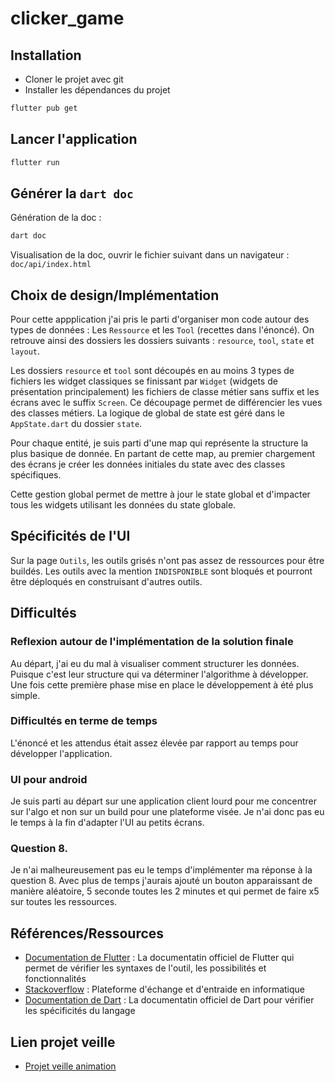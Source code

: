 # clicker_game

## Installation

- Cloner le projet avec git
- Installer les dépendances du projet

```bash
flutter pub get
```

## Lancer l'application

```bash
flutter run
```

## Générer la `dart doc`

Génération de la doc : 

```bash
dart doc
```

Visualisation de la doc, ouvrir le fichier suivant dans un navigateur : `doc/api/index.html`

## Choix de design/Implémentation

Pour cette appplication j'ai pris le parti d'organiser mon code autour des types de données : Les `Ressource` et les `Tool` (recettes dans l'énoncé). On retrouve ainsi des dossiers les dossiers suivants : `resource`, `tool`, `state` et `layout`. 

Les dossiers `resource` et `tool` sont découpés en au moins 3 types de fichiers les widget classiques se finissant par `Widget` (widgets de présentation principalement) les fichiers de classe métier sans suffix et les écrans avec le suffix `Screen`. Ce découpage permet de différencier les vues des classes métiers. La logique de global de state est géré dans le `AppState.dart` du dossier `state`.

Pour chaque entité, je suis parti d'une map qui représente la structure la plus basique de donnée. En partant de cette map, au premier chargement des écrans je créer les données initiales du state avec des classes spécifiques.

Cette gestion global permet de mettre à jour le state global et d'impacter tous les widgets utilisant les données du state globale.

## Spécificités de l'UI

Sur la page `Outils`, les outils grisés n'ont pas assez de ressources pour être buildés. 
Les outils avec la mention `INDISPONIBLE` sont bloqués et pourront être déploqués en construisant d'autres outils.

## Difficultés 

### Reflexion autour de l'implémentation de la solution finale

Au départ, j'ai eu du mal à visualiser comment structurer les données. Puisque c'est leur structure qui va déterminer l'algorithme à développer. Une fois cette première phase mise en place le développement à été plus simple.  

### Difficultés en terme de temps

L'énoncé et les attendus était assez élevée par rapport au temps pour développer l'application.

### UI pour android

Je suis parti au départ sur une application client lourd pour me concentrer sur l'algo et non sur un build pour une plateforme visée. Je n'ai donc pas eu le temps à la fin d'adapter l'UI au petits écrans.

### Question 8.

Je n'ai malheureusement pas eu le temps d'implémenter ma réponse à la question 8. Avec plus de temps j'aurais ajouté un bouton apparaissant de manière aléatoire, 5 seconde toutes les 2 minutes et qui permet de faire x5 sur toutes les ressources.

## Références/Ressources

- [Documentation de Flutter](https://docs.flutter.dev/) : La documentatin officiel de Flutter qui permet de vérifier les syntaxes de l'outil, les possibilités et fonctionnalités
- [Stackoverflow](https://stackoverflow.com/) : Plateforme d'échange et d'entraide en informatique
- [Documentation de Dart](https://dart.dev/guides) : La documentatin officiel de Dart pour vérifier les spécificités du langage


## Lien projet veille

- [Projet veille animation](https://github.com/MathieuBesson/veille-flutter-animation)
